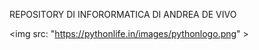REPOSITORY DI INFORORMATICA DI ANDREA DE VIVO

<img src: "https://pythonlife.in/images/pythonlogo.png" >
